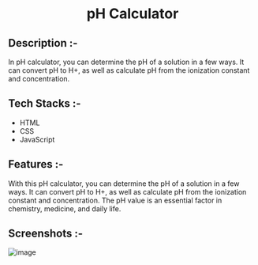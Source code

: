 # <p align="center">pH Calculator</p>

## Description :-
In pH calculator, you can determine the pH of a solution in a few ways. It can convert pH to H+, as well as calculate pH from the ionization constant and concentration.

## Tech Stacks :-

- HTML
- CSS
- JavaScript

## Features :-
With this pH calculator, you can determine the pH of a solution in a few ways. It can convert pH to H+, as well as calculate pH from the ionization constant and concentration. The pH value is an essential factor in chemistry, medicine, and daily life.
## Screenshots :-

![image]("pHCalculator.png") 